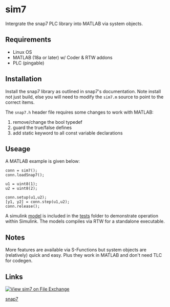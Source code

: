 # sim7

Intergrate the snap7 PLC library into MATLAB via system objects.

## Requirements

* Linux OS
* MATLAB (18a or later) w/ Coder & RTW addons
* PLC (pingable)

## Installation

Install the snap7 library as outlined in snap7's documentation. Note install not just build, else you will need to modify the `sim7.m` source to point to the correct items.

The `snap7.h` header file requires some changes to work with MATLAB:

1) remove/change the bool typedef
2) guard the true/false defines
3) add static keyword to all const variable declarations

## Useage

A MATLAB example is given below:

    conn = sim7();
    conn.loadSnap7();

    u1 = uint8(1);
    u2 = uint8(2);

    conn.setup(u1,u2);
    [y1, y2] = conn.step(u1,u2);
    conn.release();

A simulink [model](./tests/test7.slx) is included in the [tests](./tests/) folder to demonstrate operation within Simulink. The models compiles via RTW for a standalone executable.

## Notes

More features are available via S-Functions but system objects are (relatively) quick and easy. Plus they work in MATLAB and don't need TLC for codegen.

## Links

[![View sim7 on File Exchange](https://www.mathworks.com/matlabcentral/images/matlab-file-exchange.svg)](https://www.mathworks.com/matlabcentral/fileexchange/74090-sim7)

[snap7](http://snap7.sourceforge.net/)

